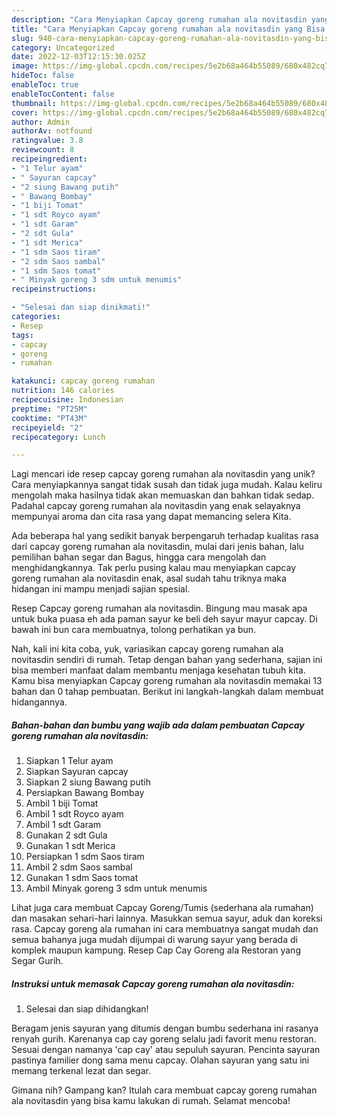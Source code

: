 ```yaml
---
description: "Cara Menyiapkan Capcay goreng rumahan ala novitasdin yang Bisa Manjain Lidah"
title: "Cara Menyiapkan Capcay goreng rumahan ala novitasdin yang Bisa Manjain Lidah"
slug: 940-cara-menyiapkan-capcay-goreng-rumahan-ala-novitasdin-yang-bisa-manjain-lidah
category: Uncategorized
date: 2022-12-03T12:15:30.025Z
image: https://img-global.cpcdn.com/recipes/5e2b68a464b55089/680x482cq70/capcay-goreng-rumahan-ala-novitasdin-foto-resep-utama.jpg
hideToc: false
enableToc: true
enableTocContent: false
thumbnail: https://img-global.cpcdn.com/recipes/5e2b68a464b55089/680x482cq70/capcay-goreng-rumahan-ala-novitasdin-foto-resep-utama.jpg
cover: https://img-global.cpcdn.com/recipes/5e2b68a464b55089/680x482cq70/capcay-goreng-rumahan-ala-novitasdin-foto-resep-utama.jpg
author: Admin
authorAv: notfound
ratingvalue: 3.8
reviewcount: 8
recipeingredient:
- "1 Telur ayam"
- " Sayuran capcay"
- "2 siung Bawang putih"
- " Bawang Bombay"
- "1 biji Tomat"
- "1 sdt Royco ayam"
- "1 sdt Garam"
- "2 sdt Gula"
- "1 sdt Merica"
- "1 sdm Saos tiram"
- "2 sdm Saos sambal"
- "1 sdm Saos tomat"
- " Minyak goreng 3 sdm untuk menumis"
recipeinstructions:

- "Selesai dan siap dinikmati!"
categories:
- Resep
tags:
- capcay
- goreng
- rumahan

katakunci: capcay goreng rumahan 
nutrition: 146 calories
recipecuisine: Indonesian
preptime: "PT25M"
cooktime: "PT43M"
recipeyield: "2"
recipecategory: Lunch

---
```





Lagi mencari ide resep capcay goreng rumahan ala novitasdin yang unik? Cara menyiapkannya sangat tidak susah dan tidak juga mudah. Kalau keliru mengolah maka hasilnya tidak akan memuaskan dan bahkan tidak sedap. Padahal capcay goreng rumahan ala novitasdin yang enak selayaknya mempunyai aroma dan cita rasa yang dapat memancing selera Kita.





Ada beberapa hal yang sedikit banyak berpengaruh terhadap kualitas rasa dari capcay goreng rumahan ala novitasdin, mulai dari jenis bahan, lalu pemilihan bahan segar dan Bagus, hingga cara mengolah dan menghidangkannya. Tak perlu pusing kalau mau menyiapkan capcay goreng rumahan ala novitasdin enak,      asal sudah tahu triknya maka hidangan ini mampu menjadi sajian spesial.














Resep Capcay goreng rumahan ala novitasdin. Bingung mau masak apa untuk buka puasa eh ada paman sayur ke beli deh sayur mayur capcay. Di bawah ini bun cara membuatnya, tolong perhatikan ya bun.






Nah, kali ini kita coba, yuk, variasikan capcay goreng rumahan ala novitasdin sendiri di rumah. Tetap dengan bahan yang sederhana, sajian ini bisa memberi manfaat dalam membantu menjaga kesehatan tubuh kita. Kamu bisa menyiapkan Capcay goreng rumahan ala novitasdin memakai 13 bahan dan 0 tahap pembuatan. Berikut ini langkah-langkah dalam membuat hidangannya.

<!--inarticleads1-->

##### Bahan-bahan dan bumbu yang wajib ada dalam pembuatan Capcay goreng rumahan ala novitasdin:

1. Siapkan 1 Telur ayam
1. Siapkan  Sayuran capcay
1. Siapkan 2 siung Bawang putih
1. Persiapkan  Bawang Bombay
1. Ambil 1 biji Tomat
1. Ambil 1 sdt Royco ayam
1. Ambil 1 sdt Garam
1. Gunakan 2 sdt Gula
1. Gunakan 1 sdt Merica
1. Persiapkan 1 sdm Saos tiram
1. Ambil 2 sdm Saos sambal
1. Gunakan 1 sdm Saos tomat
1. Ambil  Minyak goreng 3 sdm untuk menumis


Lihat juga cara membuat Capcay Goreng/Tumis (sederhana ala rumahan) dan masakan sehari-hari lainnya. Masukkan semua sayur, aduk dan koreksi rasa. Capcay goreng ala rumahan ini cara membuatnya sangat mudah dan semua bahanya juga mudah dijumpai di warung sayur yang berada di komplek maupun kampung. Resep Cap Cay Goreng ala Restoran yang Segar Gurih. 

<!--inarticleads2-->

##### Instruksi untuk memasak Capcay goreng rumahan ala novitasdin:


1. Selesai dan siap dihidangkan!

Beragam jenis sayuran yang ditumis dengan bumbu sederhana ini rasanya renyah gurih. Karenanya cap cay goreng selalu jadi favorit menu restoran. Sesuai dengan namanya &#39;cap cay&#39; atau sepuluh sayuran. Pencinta sayuran pastinya familier dong sama menu capcay. Olahan sayuran yang satu ini memang terkenal lezat dan segar. 

Gimana nih? Gampang kan? Itulah cara membuat capcay goreng rumahan ala novitasdin yang bisa kamu lakukan di rumah. Selamat mencoba!
